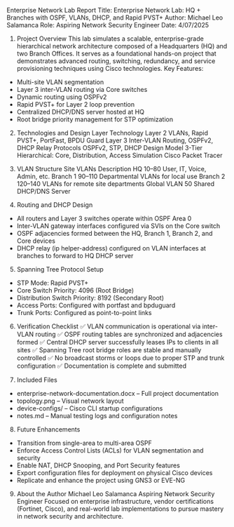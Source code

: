 Enterprise Network Lab Report
Title: Enterprise Network Lab: HQ + Branches with OSPF, VLANs, DHCP, and Rapid PVST+
Author: Michael Leo Salamanca
Role: Aspiring Network Security Engineer
Date: 4/07/2025

1. Project Overview
This lab simulates a scalable, enterprise-grade hierarchical network architecture composed of a Headquarters (HQ) and two Branch Offices. It serves as a foundational hands-on project that demonstrates advanced routing, switching, redundancy, and service provisioning techniques using Cisco technologies.
Key Features:
- Multi-site VLAN segmentation
- Layer 3 inter-VLAN routing via Core switches
- Dynamic routing using OSPFv2
- Rapid PVST+ for Layer 2 loop prevention
- Centralized DHCP/DNS server hosted at HQ
- Root bridge priority management for STP optimization
  
2. Technologies and Design
Layer	Technology
Layer 2	VLANs, Rapid PVST+, PortFast, BPDU Guard
Layer 3	Inter-VLAN Routing, OSPFv2, DHCP Relay
Protocols	OSPFv2, STP, DHCP
Design Model	3-Tier Hierarchical: Core, Distribution, Access
Simulation	Cisco Packet Tracer

3. VLAN Structure
Site	VLANs	Description
HQ	10–80	User, IT, Voice, Admin, etc.
Branch 1	90–110	Departmental VLANs for local use
Branch 2	120–140	VLANs for remote site departments
Global VLAN	50	Shared DHCP/DNS Server

4. Routing and DHCP Design
- All routers and Layer 3 switches operate within OSPF Area 0
- Inter-VLAN gateway interfaces configured via SVIs on the Core switch
- OSPF adjacencies formed between the HQ, Branch 1, Branch 2, and Core devices
- DHCP relay (ip helper-address) configured on VLAN interfaces at branches to forward to HQ DHCP server
  
5. Spanning Tree Protocol Setup
- STP Mode: Rapid PVST+
- Core Switch Priority: 4096 (Root Bridge)
- Distribution Switch Priority: 8192 (Secondary Root)
- Access Ports: Configured with portfast and bpduguard
- Trunk Ports: Configured as point-to-point links
  
6. Verification Checklist
✅ VLAN communication is operational via inter-VLAN routing
✅ OSPF routing tables are synchronized and adjacencies formed
✅ Central DHCP server successfully leases IPs to clients in all sites
✅ Spanning Tree root bridge roles are stable and manually controlled
✅ No broadcast storms or loops due to proper STP and trunk configuration
✅ Documentation is complete and submitted

7. Included Files
- enterprise-network-documentation.docx – Full project documentation
- topology.png – Visual network layout
- device-configs/ – Cisco CLI startup configurations
- notes.md – Manual testing logs and configuration notes
  
8. Future Enhancements
- Transition from single-area to multi-area OSPF
- Enforce Access Control Lists (ACLs) for VLAN segmentation and security
- Enable NAT, DHCP Snooping, and Port Security features
- Export configuration files for deployment on physical Cisco devices
- Replicate and enhance the project using GNS3 or EVE-NG
  
9. About the Author
Michael Leo Salamanca
Aspiring Network Security Engineer
Focused on enterprise infrastructure, vendor certifications (Fortinet, Cisco), and real-world lab implementations to pursue mastery in network security and architecture.
